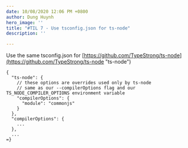 ```yaml
---
date: 10/08/2020 12:06 PM +0800
author: Dung Huynh
hero_image: ''
title: "#TIL 7 - Use tsconfig.json for ts-node"
description: ''

---
```

Use the same tsconfig.json for [https://github.com/TypeStrong/ts-node](https://github.com/TypeStrong/ts-node "ts-node")

    {
      "ts-node": {
        // these options are overrides used only by ts-node
        // same as our --compilerOptions flag and our TS_NODE_COMPILER_OPTIONS environment variable
        "compilerOptions": {
          "module": "commonjs"
        }
      },
      "compilerOptions": {
        ...
      },
      ...
    =}